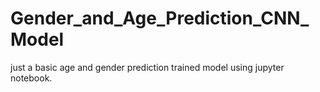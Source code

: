 # Gender_and_Age_Prediction_CNN_Model
just a basic age and gender prediction trained model using jupyter notebook.
